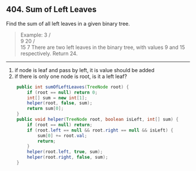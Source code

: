 ## 404. Sum of Left Leaves

Find the sum of all left leaves in a given binary tree.

>Example:
    3
   / \
  9  20
    /  \
   15   7
There are two left leaves in the binary tree, with values 9 and 15 respectively. Return 24.

----

1. if node is leaf and pass by left, it is value should be added
2. if there is only one node is root, is it a left leaf?

```java
    public int sumOfLeftLeaves(TreeNode root) {
        if (root == null) return 0;
        int[] sum = new int[1];
        helper(root, false, sum);
        return sum[0];
    }
    public void helper(TreeNode root, boolean isLeft, int[] sum) {
        if (root == null) return;
        if (root.left == null && root.right == null && isLeft) {
            sum[0] += root.val;
            return;
        }
        helper(root.left, true, sum);
        helper(root.right, false, sum);
    }
```